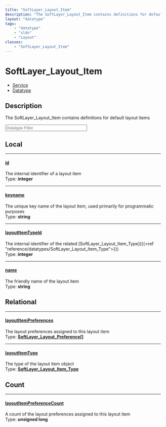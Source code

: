 ```yaml
---
title: "SoftLayer_Layout_Item"
description: "The SoftLayer_Layout_Item contains definitions for default layout items"
layout: "datatype"
tags:
    - "datatype"
    - "sldn"
    - "Layout"
classes:
    - "SoftLayer_Layout_Item"
---
```


# SoftLayer_Layout_Item
<div id='service-datatype'>
    <ul id='sldn-reference-tabs'>
    <li id='service'> <a href='/reference/services/SoftLayer_Layout_Item' >Service</a></li>    <li id='datatype'> <a href='/reference/datatypes/SoftLayer_Layout_Item' >Datatype</a></li>
    </ul>
</div>

## Description 
The SoftLayer_Layout_Item contains definitions for default layout items 





<!-- Filer BEGIN -->
<div class="view-filters">
        <div class="clearfix">
            <div class="search-input-box">
                <input placeholder="Datatype Filter" onkeyup="titleSearch(inputId='prop-input', divId='properties', elementClass='prop-row')" 
                    type="text" id="prop-input" value="" size="30" maxlength="128" class="form-text">
            </div>
        </div>
</div>
<!-- Filer END -->

<div id="properties" class="content">
<div id="localProperties" class="prop-content" >

## Local
<div class="prop-row">

-----
[id]: #id
#### [id]
The internal identifier of a layout item  
<span class="type-label">Type: </span>**integer**


</div>
<div class="prop-row">

-----
[keyname]: #keyname
#### [keyname]
The unique key name of the layout item, used primarily for programmatic purposes  
<span class="type-label">Type: </span>**string**


</div>
<div class="prop-row">

-----
[layoutItemTypeId]: #layoutitemtypeid
#### [layoutItemTypeId]
The internal identifier of the related [SoftLayer_Layout_Item_Type]({{<ref "reference/datatypes/SoftLayer_Layout_Item_Type">}})  
<span class="type-label">Type: </span>**integer**


</div>
<div class="prop-row">

-----
[name]: #name
#### [name]
The friendly name of the layout item  
<span class="type-label">Type: </span>**string**


</div>
</div>
<!-- LOCAL PROPERTY END -->

<div id="relationalProperties"  class="prop-content" >

## Relational
<div class="prop-row">

-----
[layoutItemPreferences]: #layoutitempreferences
#### [layoutItemPreferences]
The layout preferences assigned to this layout item  
<span class="type-label">Type: </span>**<a href='/reference/datatypes/SoftLayer_Layout_Preference'>SoftLayer_Layout_Preference[] </a>**


</div>
<div class="prop-row">

-----
[layoutItemType]: #layoutitemtype
#### [layoutItemType]
The type of the layout item object  
<span class="type-label">Type: </span>**<a href='/reference/datatypes/SoftLayer_Layout_Item_Type'>SoftLayer_Layout_Item_Type </a>**


</div>

## Count
<div class="prop-row">

-----
[layoutItemPreferenceCount]: #layoutitempreferencecount
#### [layoutItemPreferenceCount]
A count of the layout preferences assigned to this layout item   
<span class="type-label">Type: </span>**unsigned long**


</div>
</div>


